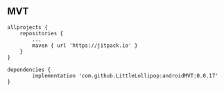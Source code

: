 ## MVT



	allprojects {
		repositories {
			...
			maven { url 'https://jitpack.io' }
		}
	}
  
  	dependencies {
	        implementation 'com.github.LittleLollipop:androidMVT:0.0.17'
	}
